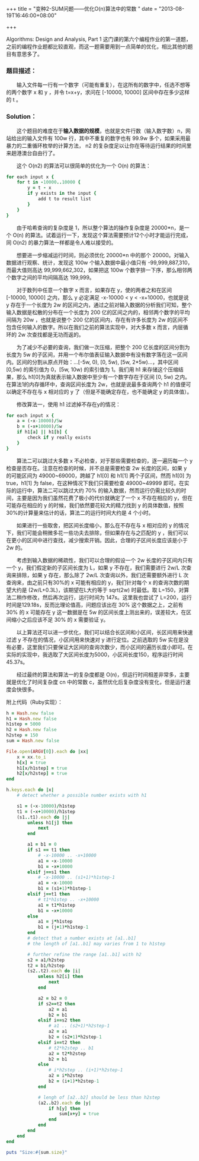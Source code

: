 +++
title = "变种2-SUM问题——优化O(n)算法中的常数 "
date = "2013-08-19T16:46:00+08:00"

+++

Algorithms: Design and Analysis, Part 1 这门课的第六个编程作业的第一道题，之前的编程作业题都比较直观，而这一题需要用到一点简单的优化，相比其他的题目有意思多了。

### 题目描述：

　　输入文件每一行有一个数字（可能有重复），在这所有的数字中，任选不想等的两个数字 x 和 y ，并令 t=x+y，求问在 [-10000, 10000] 区间中存在多少这样的 t 。



### Solution：

　　这个题目的难度在于**输入数据的规模**，也就是文件行数（输入数字数）n，网站给出的输入文件有 100w 行，其中不重复的数字也有 99.9w 多个，如果采用最暴力的二重循环枚举的计算方法， n2 的复杂度足以让你在等待运行结果的时间里来趟港澳台自由行了。

<!-- more -->

　　这个 O(n2) 的算法可以很简单的优化为一个 O(n) 的算法：


``` ruby 算法一
for each input x {
    for t in -10000..10000 {
        y = t - x
        if y exists in the input {
            add t to result list
        }
    }
}
```

　　由于哈希查询的复杂度是 1，所以整个算法的操作复杂度是 20000*n，是一个 O(n) 的算法。试着运行一下，发现这个算法需要预计12个小时才能运行完成，同 O(n2) 的暴力算法一样都是令人难以接受的。

　　想要进一步缩减运行时间，则必须优化 20000*n 中的那个 20000。对输入数据进行观察、统计，发现这 100w 个输入数据中最小值只有 -99,999,887,310，而最大值则高达 99,999,662,302，如果把这 100w 个数字排一下序，那么相邻两个数字之间的平均间隔高达 199,999。

　　对于数列中任意一个数字 x 而言，如果存在 y，使的两者之和在区间 [-10000, 10000] 之内，那么 y 必定满足 -x-10000 < y < -x+10000，也就是说 y 存在于一个长度为 2w 的区间之内，通过之前对输入数据的分析我们可知，整个输入数据是松散的分布在一个长度为 200 亿的区间之内的，相邻两个数字的平均间隔为 20w ，也就是说整个 200 亿的区间内，存在有许多长度为 2w 的区间不包含任何输入的数字。所以在我们之前的算法实现中，对大多数 x 而言，内层循环的 2w 次查找都是无功而返的。

　　为了减少不必要的查询，我们做一次压缩，把整个 200 亿长度的区间分割为长度为 5w 的子区间，并用一个布尔值表征输入数据中有没有数字落在这一区间内。区间的分割从原点开始：...[-5w, 0), [0, 5w), [5w, 2*5w)...，其中区间 [0,5w) 的索引值为 0，[5w, 10w) 的索引值为 1。我们用 h1 来存储这个压缩结果，那么 h1[0]为真就表示输入数据中至少有一个数字存在于区间 [0, 5w) 之内。在算法1的内存循环中，查询区间长度为 2w，也就是说最多查询两个 h1 的值便可以确定不存在与 x 相对应的 y 了（但是不能确定存在，也不能确定 y 的具体值）。

　　修改算法一，使用 h1 过滤掉不存在y的情况：


``` ruby 算法二
for each input x {
    a = (-x-10000)/5w
    b = (-x+10000)/5w
    if h1[a] || h1[b] {
        check if y really exists
    }
}
```

　　算法二可以跳过大多数 x 不必检查，对于那些需要检查的，逐一遍历每一个 y 检查是否存在。注意在检查的时候，并不总是需要检查 2w 长度的区间，如果 y 的可能区间为 49000~69000，跨越了 h1[0] 和 h1[1] 两个子区间，然而 h1[0] 为 true，h1[1] 为 false，在这种情况下我们只需要检查 49000~49999 即可。在实际的运行中，算法二可以跳过大约 70% 的输入数据，然而运行仍需比较久的时间，主要是因为我们虽然花费了极小的代价就确定了一个 x 不存在相应的 y，但在可能存在相应的 y 的时候，我们依然要花较大的精力找到 y 的具体数值，按照30%的计算量来估计的话，算法二的运行时间大约是 4 个小时。

　　如果进行一些取舍，把区间长度缩小，那么在不存在与 x 相对应的 y 的情况下，我们可能会稍微多花一些功夫去排除，但如果存在与之匹配的 y ，我们可以在更小的区间中进行查找，减少搜索开销。因此，合理的子区间长度应该是小于 2w 的。

　　考虑到输入数据的稀疏性，我们可以合理的假设一个 2w 长度的子区间内只有一个 y，我们假定新的子区间长度为 L，如果 y 不存在，我们需要进行 2w/L 次查询来排除，如果 y 存在，那么除了 2w/L 次查询以外，我们还需要额外进行 L 次查询来，由之前只有30%的 x 可能有相应的 y，我们针对每个 x 的查询次数的期望大约是 (2w/L+0.3L)，该期望在L大约等于 sqrt(2w) 时最低。取 L=150，对算法二稍作修改，然后再次运行，运行时间为 147s。这里我也尝试了 L=200，运行时间是129.18s，反而比理论值高，问题应该出在 30% 这个数据之上，之前有 30% 的 x 可能存在 y 这一数据是在 5w 的区间长度上测出来的，误差较大，在区间缩小之后应该不足 30% 的 x 需要验证 y。

　　以上算法还可以进一步优化，我们可以结合长区间和小区间，长区间用来快速过滤 y 不存在的情况，小区间用来快速对 y 进行定位。之前选取的 5w 实在是没有必要，这里我们只要保证大区间的查询次数少，而小区间的遍历长度小即可。在实际的实现中，我选取了大区间长度为5000，小区间长度150，程序运行时间 45.37s。

　　经过最终的算法和算法一的复杂度都是 O(n)，但运行时间相差非常多，主要就是优化了时间复杂度 cn 中的常数 c，虽然优化后复杂度没有变化，但是运行速度会快很多。

附上代码（Ruby实现）：

``` ruby 
h = Hash.new false
h1 = Hash.new false
h1step = 5000
h2 = Hash.new false
h2step = 150
sum = Hash.new false

File.open(ARGV[0]).each do |xx|
    x = xx.to_i
    h[x] = true
    h1[x/h1step] = true
    h2[x/h2step] = true
end

h.keys.each do |x|
    # detect whether a possible number exists with h1

    s1 = (-x-10000)/h1step
    t1 = (-x+10000)/h1step
    (s1..t1).each do |j|
        unless h1[j] then 
            next
        end

        a1 = b1 = 0
        if s1 == t1 then
            # -x-10000 .. -x+10000
            a1 = -x-10000
            b1 = -x+10000
        elsif j==s1 then
            # -x-10000 .. (s1+1)*h1step-1
            a1 = -x-10000
            b1 = (s1+1)*h1step-1
        elsif j==t1 then
            # t1*h1step .. -x+10000
            a1 = t1*h1step 
            b1 = -x+10000
        else
            a1 = j*h1step 
            b1 = (j+1)*h1step-1
        end
        # detect that a number exists at [a1..b1]
        # the length of [a1..b1] may varies from 1 to h1step

        # further refine the range [a1..b1] with h2
        s2 = a1/h2step
        t2 = b1/h2step
        (s2..t2).each do |i| 
            unless h2[i] then 
                next
            end

            a2 = b2 = 0
            if s2==t2 then 
                a2 = a1 
                b2 = b1
            elsif i==s2 then 
                # a1 .. (s2+1)*h2step-1
                a2 = a1
                b2 = (s2+1)*h2step-1
            elsif i==t2 then
                # t2*h2step .. b1
                a2 = t2*h2step 
                b2 = b1
            else
                # i*h2step .. (i+1)*h2step-1
                a2 = i*h2step 
                b2 = (i+1)*h2step-1
            end

            # lengh of [a2..b2] should be less than h2step
            (a2..b2).each do |y|
                if h[y] then 
                    sum[x+y] = true
                end
            end
        end
    end
end

puts "Size:#{sum.size}"
```